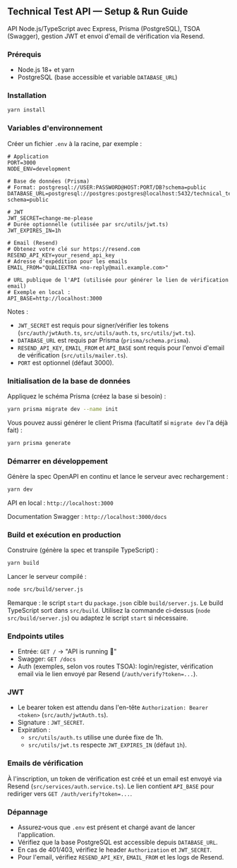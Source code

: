 ## Technical Test API — Setup & Run Guide

API Node.js/TypeScript avec Express, Prisma (PostgreSQL), TSOA (Swagger), gestion JWT et envoi d'email de vérification via Resend.

### Prérequis
- Node.js 18+ et yarn
- PostgreSQL (base accessible et variable `DATABASE_URL`)

### Installation
```bash
yarn install
```

### Variables d'environnement
Créer un fichier `.env` à la racine, par exemple :
```env
# Application
PORT=3000
NODE_ENV=development

# Base de données (Prisma)
# Format: postgresql://USER:PASSWORD@HOST:PORT/DB?schema=public
DATABASE_URL=postgresql://postgres:postgres@localhost:5432/technical_test?schema=public

# JWT
JWT_SECRET=change-me-please
# Durée optionnelle (utilisée par src/utils/jwt.ts)
JWT_EXPIRES_IN=1h

# Email (Resend)
# Obtenez votre clé sur https://resend.com
RESEND_API_KEY=your_resend_api_key
# Adresse d'expédition pour les emails
EMAIL_FROM="QUALIEXTRA <no-reply@mail.example.com>"

# URL publique de l'API (utilisée pour générer le lien de vérification email)
# Exemple en local :
API_BASE=http://localhost:3000
```

Notes :
- `JWT_SECRET` est requis pour signer/vérifier les tokens (`src/auth/jwtAuth.ts`, `src/utils/auth.ts`, `src/utils/jwt.ts`).
- `DATABASE_URL` est requis par Prisma (`prisma/schema.prisma`).
- `RESEND_API_KEY`, `EMAIL_FROM` et `API_BASE` sont requis pour l'envoi d'email de vérification (`src/utils/mailer.ts`).
- `PORT` est optionnel (défaut 3000).

### Initialisation de la base de données
Appliquez le schéma Prisma (créez la base si besoin) :
```bash
yarn prisma migrate dev --name init
```

Vous pouvez aussi générer le client Prisma (facultatif si `migrate dev` l'a déjà fait) :
```bash
yarn prisma generate
```

### Démarrer en développement
Génère la spec OpenAPI en continu et lance le serveur avec rechargement :
```bash
yarn dev
```
API en local : `http://localhost:3000`

Documentation Swagger : `http://localhost:3000/docs`

### Build et exécution en production
Construire (génère la spec et transpile TypeScript) :
```bash
yarn build
```

Lancer le serveur compilé :
```bash
node src/build/server.js
```

Remarque : le script `start` du `package.json` cible `build/server.js`. Le build TypeScript sort dans `src/build`. Utilisez la commande ci‑dessus (`node src/build/server.js`) ou adaptez le script `start` si nécessaire.

### Endpoints utiles
- Entrée: `GET /` → "API is running 🚀"
- Swagger: `GET /docs`
- Auth (exemples, selon vos routes TSOA): login/register, vérification email via le lien envoyé par Resend (`/auth/verify?token=...`).

### JWT
- Le bearer token est attendu dans l'en-tête `Authorization: Bearer <token>` (`src/auth/jwtAuth.ts`).
- Signature : `JWT_SECRET`.
- Expiration :
  - `src/utils/auth.ts` utilise une durée fixe de 1h.
  - `src/utils/jwt.ts` respecte `JWT_EXPIRES_IN` (défaut `1h`).

### Emails de vérification
À l'inscription, un token de vérification est créé et un email est envoyé via Resend (`src/services/auth.service.ts`). Le lien contient `API_BASE` pour rediriger vers `GET /auth/verify?token=...`.

### Dépannage
- Assurez‑vous que `.env` est présent et chargé avant de lancer l'application.
- Vérifiez que la base PostgreSQL est accessible depuis `DATABASE_URL`.
- En cas de 401/403, vérifiez le header `Authorization` et `JWT_SECRET`.
- Pour l'email, vérifiez `RESEND_API_KEY`, `EMAIL_FROM` et les logs de Resend.

